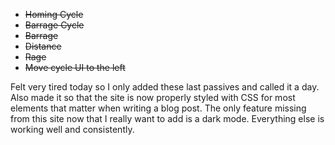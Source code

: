 <!--
title: 20210110
-->

* ~~Homing Cycle~~
* ~~Barrage Cycle~~
* ~~Barrage~~
* ~~Distance~~
* ~~Rage~~
* ~~Move cycle UI to the left~~

Felt very tired today so I only added these last passives and called it a day. Also made it so that the site is now properly styled with CSS for most elements that matter when writing a blog post.
The only feature missing from this site now that I really want to add is a dark mode. Everything else is working well and consistently.
